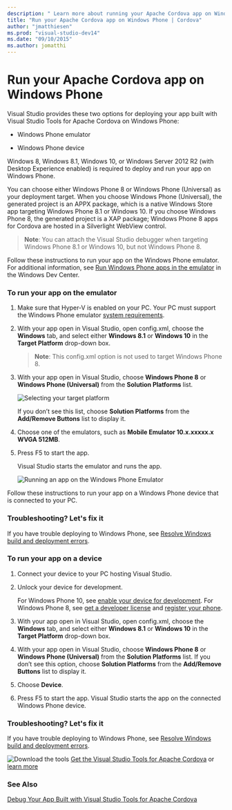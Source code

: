 ```yaml
--- 
description: " Learn more about running your Apache Cordova app on Windows Phone."
title: "Run your Apache Cordova app on Windows Phone | Cordova"
author: "jmatthiesen"
ms.prod: "visual-studio-dev14"
ms.date: "09/10/2015"
ms.author: jomatthi
--- 
```


# Run your Apache Cordova app on Windows Phone


Visual Studio provides these two options for deploying your app built with Visual Studio Tools for Apache Cordova on Windows Phone:

*   Windows Phone emulator

*   Windows Phone device

Windows 8, Windows 8.1, Windows 10, or Windows Server 2012 R2 (with Desktop Experience enabled) is required to deploy and run your app on Windows Phone.

You can choose either Windows Phone 8 or Windows Phone (Universal) as your deployment target. When you choose Windows Phone (Universal), the generated project is an APPX package, which is a native Windows Store app targeting Windows Phone 8.1 or Windows 10. If you choose Windows Phone 8, the generated project is a XAP package; Windows Phone 8 apps for Cordova are hosted in a Silverlight WebView control.

>**Note**: You can attach the Visual Studio debugger when targeting Windows Phone 8.1 or Windows 10, but not Windows Phone 8.

Follow these instructions to run your app on the Windows Phone emulator. For additional information, see [Run Windows Phone apps in the emulator](https://msdn.microsoft.com/library/windows/apps/dn632391.aspx) in the Windows Dev Center.

### To run your app on the emulator

1. Make sure that Hyper-V is enabled on your PC. Your PC must support the Windows Phone emulator [system requirements](https://msdn.microsoft.com/library/windowsphone/develop/ff626524.aspx).

2. With your app open in Visual Studio, open config.xml, choose the **Windows** tab, and select either **Windows 8.1** or **Windows 10** in the **Target Platform** drop-down box.

    >**Note**: This config.xml option is not used to target Windows Phone 8.

3.  With your app open in Visual Studio, choose **Windows Phone 8** or **Windows Phone (Universal)** from the **Solution Platforms** list.

    ![Selecting your target platform](./media/run-app-windows-phone/run-windows-phone-sol-platforms.png)

    If you don’t see this list, choose **Solution Platforms** from the **Add/Remove Buttons** list to display it.

4.  Choose one of the emulators, such as **Mobile Emulator 10.x.xxxxx.x WVGA 512MB**.

5.  Press F5 to start the app.

    Visual Studio starts the emulator and runs the app.

    ![Running an app on the Windows Phone Emulator](./media/run-app-windows-phone/run-windows-phone-simulator.png)

Follow these instructions to run your app on a Windows Phone device that is connected to your PC.

### Troubleshooting? Let's fix it

If you have trouble deploying to Windows Phone, see [Resolve Windows build and deployment errors](../tips-workarounds/windows-tips.md).

### To run your app on a device

1. Connect your device to your PC hosting Visual Studio.

2. Unlock your device for development.

    For Windows Phone 10, see [enable your device for development](https://msdn.microsoft.com/windows/uwp/get-started/enable-your-device-for-development). For Windows Phone 8, see [get a developer license](https://msdn.microsoft.com/library/windows/apps/hh974578) and [register your phone](https://msdn.microsoft.com/library/windows/apps/dn614128).

3. With your app open in Visual Studio, open config.xml, choose the **Windows** tab, and select either **Windows 8.1** or **Windows 10** in the **Target Platform** drop-down box.

4. With your app open in Visual Studio, choose **Windows Phone 8** or
**Windows Phone (Universal)** from the **Solution Platforms** list. 	If you don’t see this option, choose **Solution Platforms** from the **Add/Remove Buttons** list to display it.

5.  Choose **Device**.

6.  Press F5 to start the app.
	Visual Studio starts the app on the connected Windows Phone device.

### Troubleshooting? Let's fix it

If you have trouble deploying to Windows Phone, see [Resolve Windows build and deployment errors](../tips-workarounds/windows-tips.md).

![Download the tools](./media/run-app-windows-phone/run-windows-phone-download-link.png) [Get the Visual Studio Tools for Apache Cordova](https://aka.ms/mchm38) or [learn more](https://visualstudio.microsoft.com/vs/features/cordova/)

### See Also

[Debug Your App Built with Visual Studio Tools for Apache Cordova](../debug-test/visual-studio-unit-testing-with-chutzpah.md)
